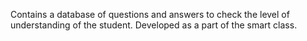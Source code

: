 Contains a database of questions and answers to check the level of understanding of the student. Developed as a part of the smart class.
